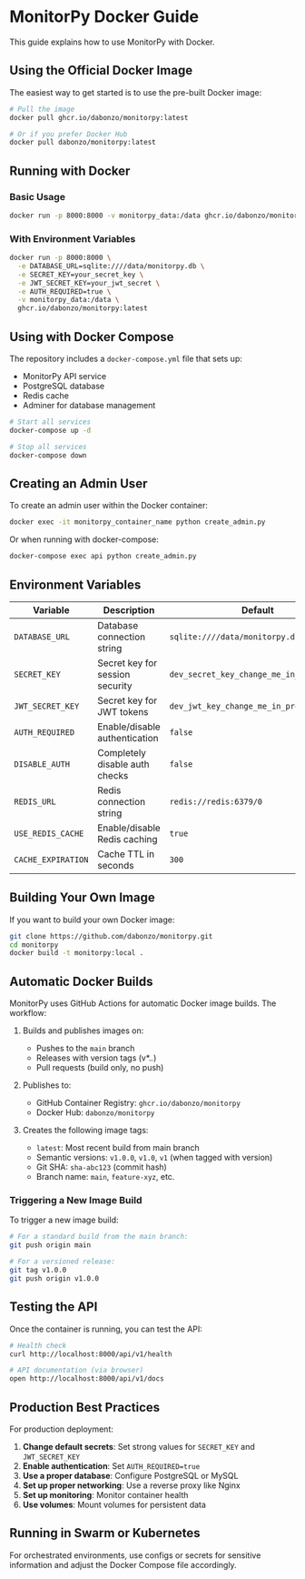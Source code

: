# MonitorPy Docker Guide

This guide explains how to use MonitorPy with Docker.

## Using the Official Docker Image

The easiest way to get started is to use the pre-built Docker image:

```bash
# Pull the image
docker pull ghcr.io/dabonzo/monitorpy:latest

# Or if you prefer Docker Hub
docker pull dabonzo/monitorpy:latest
```

## Running with Docker

### Basic Usage

```bash
docker run -p 8000:8000 -v monitorpy_data:/data ghcr.io/dabonzo/monitorpy:latest
```

### With Environment Variables

```bash
docker run -p 8000:8000 \
  -e DATABASE_URL=sqlite:////data/monitorpy.db \
  -e SECRET_KEY=your_secret_key \
  -e JWT_SECRET_KEY=your_jwt_secret \
  -e AUTH_REQUIRED=true \
  -v monitorpy_data:/data \
  ghcr.io/dabonzo/monitorpy:latest
```

## Using with Docker Compose

The repository includes a `docker-compose.yml` file that sets up:

- MonitorPy API service
- PostgreSQL database
- Redis cache
- Adminer for database management

```bash
# Start all services
docker-compose up -d

# Stop all services
docker-compose down
```

## Creating an Admin User

To create an admin user within the Docker container:

```bash
docker exec -it monitorpy_container_name python create_admin.py
```

Or when running with docker-compose:

```bash
docker-compose exec api python create_admin.py
```

## Environment Variables

| Variable | Description | Default |
|----------|-------------|---------|
| `DATABASE_URL` | Database connection string | `sqlite:////data/monitorpy.db` |
| `SECRET_KEY` | Secret key for session security | `dev_secret_key_change_me_in_production` |
| `JWT_SECRET_KEY` | Secret key for JWT tokens | `dev_jwt_key_change_me_in_production` |
| `AUTH_REQUIRED` | Enable/disable authentication | `false` |
| `DISABLE_AUTH` | Completely disable auth checks | `false` |
| `REDIS_URL` | Redis connection string | `redis://redis:6379/0` |
| `USE_REDIS_CACHE` | Enable/disable Redis caching | `true` |
| `CACHE_EXPIRATION` | Cache TTL in seconds | `300` |

## Building Your Own Image

If you want to build your own Docker image:

```bash
git clone https://github.com/dabonzo/monitorpy.git
cd monitorpy
docker build -t monitorpy:local .
```

## Automatic Docker Builds

MonitorPy uses GitHub Actions for automatic Docker image builds. The workflow:

1. Builds and publishes images on:
   - Pushes to the `main` branch
   - Releases with version tags (v*.*.*)
   - Pull requests (build only, no push)

2. Publishes to:
   - GitHub Container Registry: `ghcr.io/dabonzo/monitorpy`
   - Docker Hub: `dabonzo/monitorpy`

3. Creates the following image tags:
   - `latest`: Most recent build from main branch
   - Semantic versions: `v1.0.0`, `v1.0`, `v1` (when tagged with version)
   - Git SHA: `sha-abc123` (commit hash)
   - Branch name: `main`, `feature-xyz`, etc.

### Triggering a New Image Build

To trigger a new image build:

```bash
# For a standard build from the main branch:
git push origin main

# For a versioned release:
git tag v1.0.0
git push origin v1.0.0
```

## Testing the API

Once the container is running, you can test the API:

```bash
# Health check
curl http://localhost:8000/api/v1/health

# API documentation (via browser)
open http://localhost:8000/api/v1/docs
```

## Production Best Practices

For production deployment:

1. **Change default secrets**: Set strong values for `SECRET_KEY` and `JWT_SECRET_KEY`
2. **Enable authentication**: Set `AUTH_REQUIRED=true`
3. **Use a proper database**: Configure PostgreSQL or MySQL
4. **Set up proper networking**: Use a reverse proxy like Nginx
5. **Set up monitoring**: Monitor container health
6. **Use volumes**: Mount volumes for persistent data

## Running in Swarm or Kubernetes

For orchestrated environments, use configs or secrets for sensitive information and adjust the Docker Compose file accordingly.